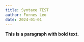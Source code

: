 ```yaml
---
title: Syntaxe TEST
author: Fornes Leo
date: 2024-01-01
---
```


**This is a paragraph with <bold>bold</bold> text.**
